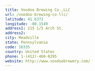 ```yaml
---
title: Voodoo Brewing Co.,LLC
url: /voodoo-brewing-co-llc/
latitude: 41.6372
longitude: -80.1549
address1: 215 1/5 Arch St.
address2: 
city: Meadville
state: Pennsylvania
code: 16335
country: United States
phone: 1-(412)-468-0295
website: http://www.voodoobrewery.com/
---
```


